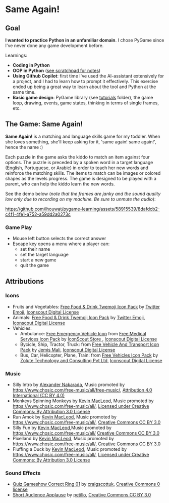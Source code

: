 # Same Again!

## Goal
**I wanted to practice Python in an unfamiliar domain**. I chose PyGame since I've never done any game development before.

Learnings:
* **Coding in Python**
* **OOP in Python** ([see scratchpad for notes](/scratchpad.md))
* **Using Github Copilot**: first time I've used the AI-assistant extensively for a project, and I had to learn how to prompt it effectively. This exercise ended up being a great way to learn about the tool and Python at the same time.
* **Basic game design**: PyGame library (see [tutorials](/tutorials/) folder), the game loop, drawing, events, game states, thinking in terms of single frames, etc.

## The Game: Same Again!
**Same Again!** is a matching and language skills game for my toddler. When she loves something, she'll keep asking for it, 'same again! same again!', hence the name :)

Each puzzle in the game asks the kiddo to match an item against four options. The puzzle is preceded by a spoken word in a target language (English, Portuguese, or Arabic) in order to teach her new words and reinforce the matching skills. The items to match can be images or colored shapes as the levels progress. The game is designed to be played with a parent, who can help the kiddo learn the new words.

See the demo below (*note that the frames are janky and the sound quality low only due to recording on my machine. Be sure to unmute the audio*):

https://github.com/ihouwat/pygame-learning/assets/58915539/8dafdcb2-c4f1-4fe1-a752-a59dd2a0273c

### Game Play
* Mouse left button selects the correct answer
* Escape key opens a menu where a player can:
	* set their name
	* set the target language
	* start a new game
	* quit the game

## Attributions
### Icons
* Fruits and Vegetables: [Free Food & Drink Twemoji Icon Pack](https://iconscout.com/free-icon-pack/food-drink) by [Twitter Emoji](https://iconscout.com/contributors/twitter-inc/icons), [Iconscout Digital License](https://iconscout.com/licenses#iconscout)
* Animals: [Free Food & Drink Twemoji Icon Pack](https://iconscout.com/free-icon-pack/animal-and-nature) by [Twitter Emoji](https://iconscout.com/contributors/twitter-inc/icons), [Iconscout Digital License](https://iconscout.com/licenses#iconscout)
* Vehicles:
	* Ambulance: [Free Emergency Vehicle Icon](https://iconscout.com/free-icon/emergency-vehicle-1901819) from [Free Medical Services Icon Pack](https://iconscout.com/free-icon-pack/medical-services-1) by [IconScout Store
](https://iconscout.com/contributors/iconscout/icons), [Iconscout Digital License](https://iconscout.com/licenses#iconscout)
	* Bycicle, Ship, Tractor, Truck: from [Free Vehicle And Transport Icon Pack](https://iconscout.com/free-icon-pack/vehicle-and-transport) by [Jemis Mali](https://iconscout.com/contributors/jemismali/icons), [Iconscout Digital License](https://iconscout.com/licenses#iconscout)
	* Bus, Car, Helicopter, Plane, Train: from [Free Vehicles Icon Pack](https://iconscout.com/free-icon-pack/vehicles-22) by [Zolute Technology and Consulting Pvt Ltd](https://iconscout.com/contributors/zolute/icons), [Iconscout Digital License](https://iconscout.com/licenses#iconscout)

### Music
* Silly Intro by [Alexander Nakarada](https://creatorchords.com), Music promoted by https://www.chosic.com/free-music/all/free-music/, [Attribution 4.0 International (CC BY 4.0)](https://creativecommons.org/licenses/by/4.0/)
*  Monkeys Spinning Monkeys by [Kevin MacLeod](incompetech.com), Music promoted by https://www.chosic.com/free-music/all/, [Licensed under Creative Commons: By Attribution 3.0 License](http://creativecommons.org/licenses/by/3.0/)
*  Run Amok by [Kevin MacLeod](https://incompetech.com/), Music promoted by https://www.chosic.com/free-music/all/, [Creative Commons CC BY 3.0](https://creativecommons.org/licenses/by/3.0/)
* Silly Fun by [Kevin MacLeod](https://incompetech.com/),Music promoted by https://www.chosic.com/free-music/all/
[Creative Commons CC BY 3.0](https://creativecommons.org/licenses/by/3.0/)
* Pixelland by [Kevin MacLeod](https://incompetech.com/), Music promoted by https://www.chosic.com/free-music/all/, [Creative Commons CC BY 3.0](https://creativecommons.org/licenses/by/3.0/)
* Fluffing a Duck by [Kevin MacLeod](https://incompetech.com/), Music promoted by https://www.chosic.com/free-music/all/, [Licensed under Creative Commons: By Attribution 3.0 License](http://creativecommons.org/licenses/by/3.0/)

### Sound Effects
* [Quiz Gameshow Correct Ring 01](https://freesound.org/people/craigscottuk/sounds/644953/) by [craigscottuk](https://freesound.org/people/craigscottuk/), [Creative Commons 0 license](https://creativecommons.org/publicdomain/zero/1.0/)
* [Short Audience Applause](https://freesound.org/people/petillo/sounds/178610/) by [petillo](https://freesound.org/people/petillo/), [Creative Commons CC BY 3.0](https://creativecommons.org/licenses/by/3.0/)

